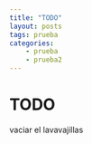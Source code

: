 ```yaml
---
title: "TODO"
layout: posts
tags: prueba
categories: 
    - prueba
    - prueba2
---
```


# TODO
vaciar el lavavajillas